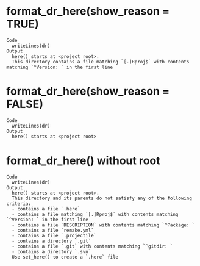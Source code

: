 # format_dr_here(show_reason = TRUE)

    Code
      writeLines(dr)
    Output
      here() starts at <project root>.
      This directory contains a file matching `[.]Rproj$` with contents matching `^Version: ` in the first line

# format_dr_here(show_reason = FALSE)

    Code
      writeLines(dr)
    Output
      here() starts at <project root>

# format_dr_here() without root

    Code
      writeLines(dr)
    Output
      here() starts at <project root>.
      This directory and its parents do not satisfy any of the following criteria:
      - contains a file `.here`
      - contains a file matching `[.]Rproj$` with contents matching `^Version: ` in the first line
      - contains a file `DESCRIPTION` with contents matching `^Package: `
      - contains a file `remake.yml`
      - contains a file `.projectile`
      - contains a directory `.git`
      - contains a file `.git` with contents matching `^gitdir: `
      - contains a directory `.svn`
      Use set_here() to create a `.here` file

